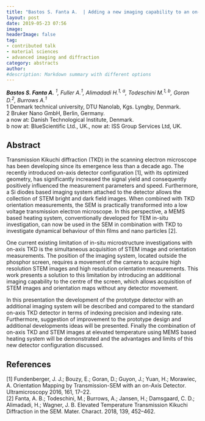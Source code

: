 ```yaml
---
title: "Bastos S. Fanta A.  | Adding a new imaging capability to an on-axis TKD detector"
layout: post
date: 2019-05-23 07:56
image:
headerImage: false
tag:
- contributed talk
- material sciences
- advanced imaging and diffraction
category: abstracts
author:
#description: Markdown summary with different options
---
```


_**Bastos S. Fanta A.** <sup>1</sup>, Fuller A.<sup>1</sup>, Alimadadi H.<sup>1, a</sup>, Todeschini M.<sup>1, b</sup>, Goran D.<sup>2</sup>, Burrows A.<sup>1</sup>_<br/>
1 Denmark technical university, DTU Nanolab, Kgs. Lyngby, Denmark.<br/>
2 Bruker Nano GmbH, Berlin, Germany.<br/>
a now at: Danish Technological Institute,  Denmark.<br/>
b now at: BlueScientific Ltd., UK., now at: ISS Group Services Ltd, UK.<br/>

## Abstract

Transmission Kikuchi diffraction (TKD) in the scanning electron microscope has been developing since its emergence less than a decade ago. The recently introduced on-axis detector configuration [1], with its optimized geometry, has significantly increased the signal yield and consequently positively influenced the measurement parameters and speed. Furthermore, a Si diodes based imaging system attached to the detector allows the collection of STEM bright and dark field images. When combined with TKD orientation measurements, the SEM is practically transformed into a low voltage transmission electron microscope. In this perspective, a MEMS based heating system, conventionally developed for TEM in-situ investigation, can now be used in the SEM in combination with TKD to investigate dynamical behaviour of thin films and nano particles [2].<br/>

One current existing limitation of in-situ microstructure investigations with on-axis TKD is the simultaneous acquisition of STEM image and orientation measurements. The position of the imaging system, located outside the phosphor screen, requires a movement of the camera to acquire high resolution STEM images and high resolution orientation measurements. This work presents a solution to this limitation by introducing an additional imaging capability to the centre of the screen, which allows acquisition of STEM images and orientation maps without any detector movement.<br/>

In this presentation the development of the prototype detector with an additional imaging system will be described and compared to the standard on-axis TKD detector in terms of indexing precision and indexing rate. Furthermore, suggestion of improvement to the prototype design and additional developments ideas will be presented. Finally the combination of on-axis TKD and STEM images at elevated temperature using MEMS based heating system will be demonstrated and the advantages and limits of this new detector configuration discussed.<br/>

## References
[1] Fundenberger, J. J.; Bouzy, E.; Goran, D.; Guyon, J.; Yuan, H.; Morawiec, A. Orientation Mapping by Transmission-SEM with an on-Axis Detector. Ultramicroscopy 2016, 161, 17–22.<br/>
[2] Fanta, A. B.; Todeschini, M.; Burrows, A.; Jansen, H.; Damsgaard, C. D.; Alimadadi, H.; Wagner, J. B. Elevated Temperature Transmission Kikuchi Diffraction in the SEM. Mater. Charact. 2018, 139, 452–462.<br/>
